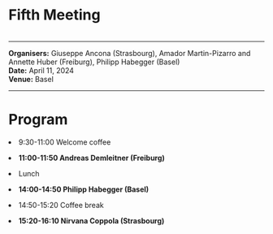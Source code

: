 <HTML>
<BODY>
 <TABLE>
    <TR>
	<H1>Fifth Meeting
	</H1>    
    </TR>
  </TABLE>
<hr>

<b>Organisers:</b>  Giuseppe Ancona (Strasbourg), Amador Martin-Pizarro and Annette Huber (Freiburg), Philipp Habegger (Basel)<br>
<b>Date:</b> April 11, 2024<br>
<b>Venue:</b> Basel
<p>
<hr>
<h1>Program</h1>


<li> 9:30-11:00 Welcome coffee<p>
<li><b>11:00-11:50 Andreas Demleitner (Freiburg) </b>  <!-- Abstract ---> <p></p>
<li>Lunch<p>
<li><b>14:00-14:50 Philipp Habegger (Basel) </b> <!-- Title, Abstract ---> <p>
<li>14:50-15:20 Coffee break<p>
<li><b>15:20-16:10 Nirvana Coppola (Strasbourg) </b> <!-- Abstract ---> <p>
<p>

